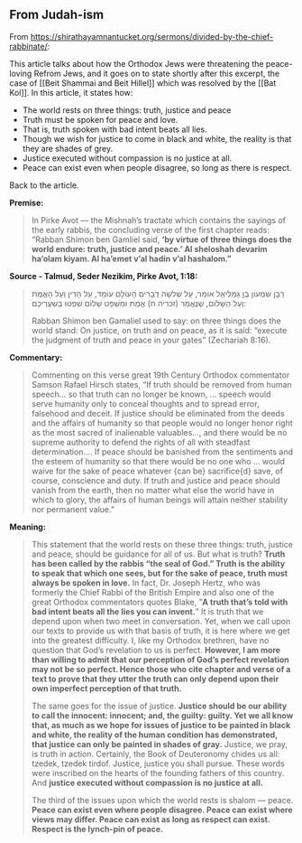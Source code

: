## From Judah-ism

From https://shirathayamnantucket.org/sermons/divided-by-the-chief-rabbinate/:

This article talks about how the Orthodox Jews were threatening the peace-loving Refrom Jews, and it goes on to state shortly after this excerpt, the case of [[Beit Shammai and Beit Hillel]] which was resolved by the [[Bat Kol]]. In this article, it states how:

- The world rests on three things: truth, justice and peace
- Truth must be spoken for peace and love.
- That is, truth spoken with bad intent beats all lies.
- Though we wish for justice to come in black and white, the reality is that they are shades of grey.
- Justice executed without compassion is no justice at all.
- Peace can exist even when people disagree, so long as there is respect.

Back to the article.

**Premise:**

> In Pirke Avot — the Mishnah’s tractate which contains the sayings of the early rabbis, the concluding verse of the first chapter reads: “Rabban Shimon ben Gamliel said, **‘by virtue of three things does the world endure: truth, justice and peace.’ Al sheloshah devarim ha’olam kiyam. Al ha’emet v’al hadin v’al hashalom.”**

**Source - Talmud, Seder Nezikim, Pirke Avot, 1:18:**

> רַבָּן שִׁמְעוֹן בֶּן גַּמְלִיאֵל אוֹמֵר, עַל שְׁלשָׁה דְבָרִים הָעוֹלָם עוֹמֵד, עַל הַדִּין וְעַל הָאֱמֶת וְעַל הַשָּׁלוֹם, שֶׁנֶּאֱמַר (זכריה ח) אֱמֶת וּמִשְׁפַּט שָׁלוֹם שִׁפְטוּ בְּשַׁעֲרֵיכֶם:
> 
> Rabban Shimon ben Gamaliel used to say: on three things does the world stand: On justice, on truth and on peace, as it is said: “execute the judgment of truth and peace in your gates” (Zechariah 8:16).

**Commentary:**

> Commenting on this verse great 19th Century Orthodox commentator Samson Rafael Hirsch states, “If truth should be removed from human speech… so that truth can no longer be known, … speech would serve humanity only to conceal thoughts and to spread error, falsehood and deceit. If justice should be eliminated from the deeds and the affairs of humanity so that people would no longer honor right as the most sacred of inalienable valuables…, and there would be no supreme authority to defend the rights of all with steadfast determination…. If peace should be banished from the sentiments and the esteem of humanity so that there would be no one who … would waive for the sake of peace whatever {can be} sacrifice{d} save, of course, conscience and duty. If truth and justice and peace should vanish from the earth, then no matter what else the world have in which to glory, the affairs of human beings will attain neither stability nor permanent value.”

**Meaning:**

> This statement that the world rests on these three things: truth, justice and peace, should be guidance for all of us. But what is truth? **Truth has been called by the rabbis “the seal of God.” Truth is the ability to speak that which one sees, but for the sake of peace, truth must always be spoken in love.** In fact, Dr. Joseph Hertz, who was formerly the Chief Rabbi of the British Empire and also one of the great Orthodox commentators quotes Blake, ”**A truth that’s told with bad intent beats all the lies you can invent.**” It is truth that we depend upon when two meet in conversation. Yet, when we call upon our texts to provide us with that basis of truth, it is here where we get into the greatest difficulty. I, like my Orthodox brethren, have no question that God’s revelation to us is perfect. **However, I am more than willing to admit that our perception of God’s perfect revelation may not be so perfect. Hence those who cite chapter and verse of a text to prove that they utter the truth can only depend upon their own imperfect perception of that truth.**
> 
> The same goes for the issue of justice. **Justice should be our ability to call the innocent: innocent; and, the guilty: guilty. Yet we all know that, as much as we hope for issues of justice to be painted in black and white, the reality of the human condition has demonstrated, that justice can only be painted in shades of gray.** Justice, we pray, is truth in action. Certainly, the Book of Deuteronomy chides us all: tzedek, tzedek tirdof. Justice, justice you shall pursue. These words were inscribed on the hearts of the founding fathers of this country. And **justice executed without compassion is no justice at all.**
> 
> The third of the issues upon which the world rests is shalom — peace. **Peace can exist even where people disagree. Peace can exist where views may differ. Peace can exist as long as respect can exist. Respect is the lynch-pin of peace.**

